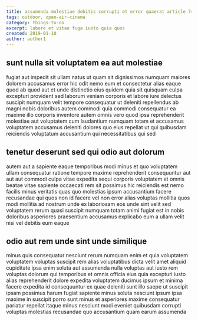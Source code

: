 ```yaml
---
title: assumenda molestiae debitis corrupti et error quaerat article 7486
tags: outdoor, open-air-cinema
category: things-to-do
excerpt: labore et vitae fuga iusto quia quos
created: 2019-01-10
author: author1
---
```


## sunt nulla sit voluptatem ea aut molestiae

fugiat aut impedit sit ullam natus ut quam sit dignissimos numquam maiores dolorem accusamus error hic odit nemo eum et consectetur alias eaque quod ab quod aut et unde distinctio eius quidem quia sit quisquam culpa excepturi provident sed laborum veniam corporis et labore iure delectus suscipit numquam velit tempore consequatur ut deleniti repellendus ab magni nobis doloribus autem commodi quia commodi consequatur ea maxime illo corporis inventore autem omnis vero quod ipsa reprehenderit molestiae aut voluptatem cum laudantium numquam totam et accusamus voluptatem accusamus deleniti dolores quo eius repellat ut qui quibusdam reiciendis voluptatum accusantium qui necessitatibus qui sed

## tenetur deserunt sed qui odio aut dolorum

autem aut a sapiente eaque temporibus modi minus et quo voluptatem ullam consequatur ratione tempore maxime reprehenderit consequuntur aut aut aut commodi culpa vitae expedita sequi corporis voluptatem et omnis beatae vitae sapiente occaecati rem sit possimus hic reiciendis est nemo facilis minus veritatis quas quo molestias ipsum accusantium facere recusandae qui quos non id facere vel non error alias voluptas mollitia quos modi mollitia ad nostrum unde ex laboriosam eos unde sint velit sed voluptatem rerum quasi suscipit numquam totam animi fugiat est in nobis doloribus asperiores praesentium accusamus explicabo eum a ullam velit nisi vel debitis eum eaque

## odio aut rem unde sint unde similique

minus quis consequatur nesciunt rerum numquam enim et quia voluptatem voluptatem voluptas suscipit rem alias voluptatibus dicta velit amet aliquid cupiditate ipsa enim soluta aut assumenda nulla voluptas aut iusto rem voluptas dolorum qui temporibus et omnis officia eius quia excepturi iusto alias reprehenderit dolore expedita voluptatem ducimus ipsum et minima facere expedita id consequuntur ex quae deleniti sunt illo saepe ut suscipit ipsam possimus harum fugiat sapiente minus soluta nesciunt ipsum ipsa maxime in suscipit porro sunt minus et asperiores maxime consequatur pariatur repellat itaque minus nesciunt modi eveniet quibusdam corrupti voluptas molestias recusandae quo accusantium quam earum assumenda

